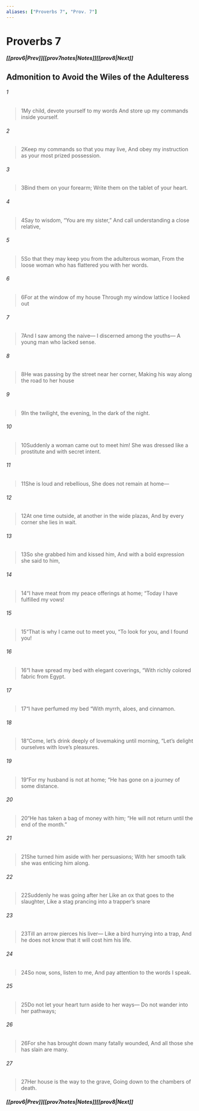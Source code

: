 ```yaml
---
aliases: ["Proverbs 7", "Prov. 7"]
---
```

# Proverbs 7
##### <span class=arrow-left></span>[[prov6|Prev]]<span class=navigation-separator></span>[[prov7notes|Notes]]<span class=navigation-separator></span>[[prov8|Next]]<span class=arrow-right></span>
## Admonition to Avoid the Wiles of the Adulteress
###### 1
><span class=verse-first-poetry>1</span>My child, devote yourself to my words
>And store up my commands inside yourself.
###### 2
><span class=verse-body-poetry>2</span>Keep my commands so that you may live,
>And obey my instruction as your most prized possession.
###### 3
><span class=verse-body-poetry>3</span>Bind them on your forearm;
>Write them on the tablet of your heart.
###### 4
><span class=verse-body-poetry>4</span>Say to wisdom, “You are my sister,”
>And call understanding a close relative,
###### 5
><span class=verse-body-poetry>5</span>So that they may keep you from the adulterous woman,
>From the loose woman who has flattered you with her words.
<div class=paragraph-break></div>

###### 6
><span class=verse-first-poetry>6</span>For at the window of my house
>Through my window lattice I looked out
###### 7
><span class=verse-body-poetry>7</span>And I saw among the naive—
>I discerned among the youths—
>A young man who lacked sense.
###### 8
><span class=verse-body-poetry>8</span>He was passing by the street near her corner,
>Making his way along the road to her house
###### 9
><span class=verse-body-poetry>9</span>In the twilight, the evening,
>In the dark of the night.
###### 10
><span class=verse-body-poetry>10</span>Suddenly a woman came out to meet him!
>She was dressed like a prostitute and with secret intent.
###### 11
><span class=verse-body-poetry>11</span>She is loud and rebellious,
>She does not remain at home—
###### 12
><span class=verse-body-poetry>12</span>At one time outside, at another in the wide plazas,
>And by every corner she lies in wait.
###### 13
><span class=verse-body-poetry>13</span>So she grabbed him and kissed him,
>And with a bold expression she said to him,
###### 14
><span class=verse-body-poetry>14</span><span class=poetry-quote-double>“</span>I have meat from my peace offerings at home;
><span class=poetry-quote-double>“</span>Today I have fulfilled my vows!
###### 15
><span class=verse-body-poetry>15</span><span class=poetry-quote-double>“</span>That is why I came out to meet you,
><span class=poetry-quote-double>“</span>To look for you, and I found you!
###### 16
><span class=verse-body-poetry>16</span><span class=poetry-quote-double>“</span>I have spread my bed with elegant coverings,
><span class=poetry-quote-double>“</span>With richly colored fabric from Egypt.
###### 17
><span class=verse-body-poetry>17</span><span class=poetry-quote-double>“</span>I have perfumed my bed
><span class=poetry-quote-double>“</span>With myrrh, aloes, and cinnamon.
###### 18
><span class=verse-body-poetry>18</span><span class=poetry-quote-double>“</span>Come, let’s drink deeply of lovemaking until morning,
><span class=poetry-quote-double>“</span>Let’s delight ourselves with love’s pleasures.
###### 19
><span class=verse-body-poetry>19</span><span class=poetry-quote-double>“</span>For my husband is not at home;
><span class=poetry-quote-double>“</span>He has gone on a journey of some distance.
###### 20
><span class=verse-body-poetry>20</span><span class=poetry-quote-double>“</span>He has taken a bag of money with him;
><span class=poetry-quote-double>“</span>He will not return until the end of the month.”
###### 21
><span class=verse-body-poetry>21</span>She turned him aside with her persuasions;
>With her smooth talk she was enticing him along.
###### 22
><span class=verse-body-poetry>22</span>Suddenly he was going after her
>Like an ox that goes to the slaughter,
>Like a stag prancing into a trapper’s snare
###### 23
><span class=verse-body-poetry>23</span>Till an arrow pierces his liver—
>Like a bird hurrying into a trap,
>And he does not know that it will cost him his life.
<div class=paragraph-break></div>

###### 24
><span class=verse-first-poetry>24</span>So now, sons, listen to me,
>And pay attention to the words I speak.
###### 25
><span class=verse-body-poetry>25</span>Do not let your heart turn aside to her ways—
>Do not wander into her pathways;
###### 26
><span class=verse-body-poetry>26</span>For she has brought down many fatally wounded,
>And all those she has slain are many.
###### 27
><span class=verse-body-poetry>27</span>Her house is the way to the grave,
>Going down to the chambers of death.
##### <span class=arrow-left></span>[[prov6|Prev]]<span class=navigation-separator></span>[[prov7notes|Notes]]<span class=navigation-separator></span>[[prov8|Next]]<span class=arrow-right></span>
